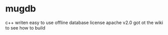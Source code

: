 mugdb
=====

c++ writen easy to use offline database
license apache v2.0
got ot the wiki to see how to build
